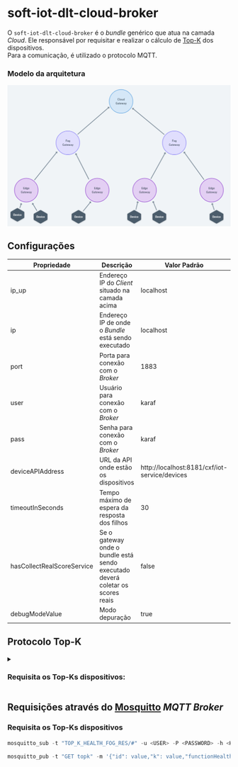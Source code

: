 # soft-iot-dlt-cloud-broker

O `soft-iot-dlt-cloud-broker` é o _bundle_ genérico que atua na camada _Cloud_. Ele responsável por requisitar e realizar o cálculo de [Top-K](https://www.sciencedirect.com/science/article/abs/pii/S002002551830714X#:~:text=A%20Top-k%20retrieval%20algorithm%20returns%20the%20k%20best%20answers,take%20into%20consideration%20execution%20time.) dos dispositivos. <br/>
Para a comunicação, é utilizado o protocolo MQTT.

### Modelo da arquitetura

<p align="center">
  <img src="./assets/architecture-diagram-cloud-broker.png" width="580px" />
</p>

## Configurações

| Propriedade      | Descrição                                                          | Valor Padrão                                  |
| ---------------- | ------------------------------------------------------------------ | --------------------------------------------- |
| ip_up            | Endereço IP do _Client_ situado na camada acima                    | localhost                                     |
| ip               | Endereço IP de onde o _Bundle_ está sendo executado                | localhost                                     |
| port             | Porta para conexão com o _Broker_                                  | 1883                                          |
| user             | Usuário para conexão com o _Broker_                                | karaf                                         |
| pass             | Senha para conexão com o _Broker_                                  | karaf                                         |
| deviceAPIAddress | URL da API onde estão os dispositivos                              | http://localhost:8181/cxf/iot-service/devices |
| timeoutInSeconds | Tempo máximo de espera da resposta dos filhos                      | 30                                            |
| hasCollectRealScoreService | Se o gateway onde o bundle está sendo executado deverá coletar os scores reais | false                   |
| debugModeValue   | Modo depuração                                                     | true                                          |

## Protocolo Top-K

<details>
<summary><h3>Requisita os Top-Ks dispositivos:</h3></summary>

**Requisição:**

```powershell
GET topk {
    "id": "requestId",
    "k": value,
    "functionHealth": [
        {
            "sensor": "sensorType1",
            "weight": value
        },
        {
            "sensor": "sensorType2",
            "weight": value
        },
        {
            "sensor": "sensorType3",
            "weight": "value
        },
    ]
}
```

**Resposta**

```powershell
{
    "id": "responseId",
    "timestamp": "currentTime",
    "devices": [
        {
            "deviceId": "deviceId1",
            "score": value
        },
        {
            "deviceId": "deviceId2",
            "score": value
        },
    ]
}
```

</details>

## Requisições através do [Mosquitto](https://mosquitto.org/) _MQTT Broker_

### Requisita os Top-Ks dispositivos

```powershell
mosquitto_sub -t "TOP_K_HEALTH_FOG_RES/#" -u <USER> -P <PASSWORD> -h <HOST_NAME> -p <PORT>
```

```powershell
mosquitto_pub -t "GET topk" -m '{"id": value,"k": value,"functionHealth": [{"sensor": "sensorType1","weight": value},{"sensor": "sensorType2","weight": value}]}' -u <USER> -P <PASSWORD> -h <HOST_NAME> -p <PORT>
```
